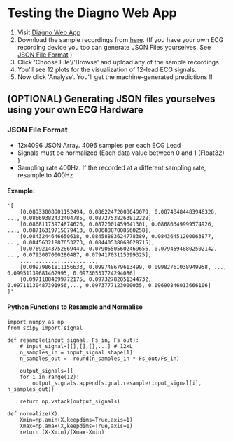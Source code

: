 # Testing the Diagno Web App

1. Visit [Diagno Web App](https://diagno-ui.herokuapp.com/)
2. Download the sample recordings from [here](https://github.com/shehanmunasinghe/diagno/blob/master/Sample%20Recordings). (If you have your own ECG recording device you too can generate JSON Files yourselves. See [JSON File Format](#json-file-format) )
3. Click 'Choose File'/'Browse' and upload any of the sample recordings. 
4. You'll see 12 plots for the visualization of 12-lead ECG signals. 
5. Now click 'Analyse'. You'll get the machine-generated predictions !!



## (OPTIONAL) Generating JSON files yourselves using your own ECG Hardware

### JSON File Format
* 12x4096 JSON Array. 4096 samples per each ECG Lead
* Signals must be normalized (Each data value between 0 and 1 (Float32) )
* Sampling rate 400Hz. If the recorded at a different sampling rate, resample to 400Hz

#### Example:

    '[
        [0.08933808901152494, 0.08622472008049079, 0.08748484483946328, ..., 0.08669382432404785, 0.08727538263812228],
        [0.08681173974874626, 0.0872001459641301, 0.08686349999574926, ..., 0.08716319715879413, 0.0868887008560258],
        [0.0843244646650618, 0.08458883624778389, 0.08436451200063877, ..., 0.08456321887653273, 0.08440538068028715],
        [0.07692143752869449, 0.07906505602469656, 0.07945948802502142, ..., 0.0793007000280487, 0.07941703115399325],
        ........................,
        [0.09979861811156633, 0.099748679613499, 0.09982761038949958, ..., 0.09951139681462995, 0.09730531724294086]
        [0.09711884099772175, 0.09732782051344732, 0.09711130487391956,..., 0.0973777123000035, 0.09690846013666106]
    ]'

#### Python Functions to Resample and Normalise
    import numpy as np
    from scipy import signal

    def resample(input_signal, Fs_in, Fs_out):
        # input_signal=[[],[],[],...] # 12xL
        n_samples_in = input_signal.shape[1]
        n_samples_out =  round(n_samples_in * Fs_out/Fs_in)
        
        output_signals=[]
        for i in range(12):
            output_signals.append(signal.resample(input_signal[i], n_samples_out))
            
        return np.vstack(output_signals)

    def normalize(X):
        Xmin=np.amin(X,keepdims=True,axis=1)
        Xmax=np.amax(X,keepdims=True,axis=1)
        return (X-Xmin)/(Xmax-Xmin)



